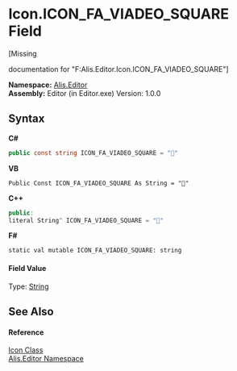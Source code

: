 # Icon.ICON_FA_VIADEO_SQUARE Field
 

\[Missing <summary> documentation for "F:Alis.Editor.Icon.ICON_FA_VIADEO_SQUARE"\]

**Namespace:**&nbsp;<a href="b150ade4-39de-a232-5f06-d3cdc1b2c538">Alis.Editor</a><br />**Assembly:**&nbsp;Editor (in Editor.exe) Version: 1.0.0

## Syntax

**C#**<br />
``` C#
public const string ICON_FA_VIADEO_SQUARE = ""
```

**VB**<br />
``` VB
Public Const ICON_FA_VIADEO_SQUARE As String = ""
```

**C++**<br />
``` C++
public:
literal String^ ICON_FA_VIADEO_SQUARE = ""
```

**F#**<br />
``` F#
static val mutable ICON_FA_VIADEO_SQUARE: string
```


#### Field Value
Type: <a href="https://docs.microsoft.com/dotnet/api/system.string" target="_blank">String</a>

## See Also


#### Reference
<a href="cc0f883c-67f8-f772-c6d7-a60b129f22a7">Icon Class</a><br /><a href="b150ade4-39de-a232-5f06-d3cdc1b2c538">Alis.Editor Namespace</a><br />